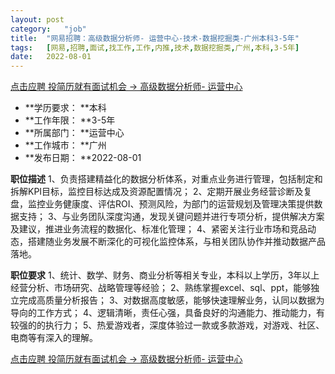 ```yaml
---
layout:	post
category:	"job"
title:	"网易招聘：高级数据分析师- 运营中心-技术-数据挖掘类-广州本科3-5年"
tags:	[网易,招聘,面试,找工作,工作,内推,技术,数据挖掘类,广州,本科,3-5年]
date:	2022-08-01
---
```


[点击应聘 投简历就有面试机会 -> 高级数据分析师- 运营中心](http://mobile.bole.netease.com/bole/boleDetail?id=40277&employeeId=346f03c3cda5f04c&key=all)



- **学历要求： **本科
- **工作年限： **3-5年
- **所属部门： **运营中心
- **工作城市： **广州
- **发布日期： **2022-08-01



**职位描述**
1、负责搭建精益化的数据分析体系，对重点业务进行管理，包括制定和拆解KPI目标，监控目标达成及资源配置情况；
2、定期开展业务经营诊断及复盘，监控业务健康度、评估ROI、预测风险，为部门的运营规划及管理决策提供数据支持；
3、与业务团队深度沟通，发现关键问题并进行专项分析，提供解决方案及建议，推进业务流程的数据化、标准化管理；
4、紧密关注行业市场和竞品动态，搭建随业务发展不断深化的可视化监控体系，与相关团队协作并推动数据产品落地。



**职位要求**
1、统计、数学、财务、商业分析等相关专业，本科以上学历，3年以上经营分析、市场研究、战略管理等经验；
2、熟练掌握excel、sql、ppt，能够独立完成高质量分析报告；
3、对数据高度敏感，能够快速理解业务，认同以数据为导向的工作方式；
4、逻辑清晰，责任心强，具备良好的沟通能力、推动能力，有较强的的执行力；
5、热爱游戏者，深度体验过一款或多款游戏，对游戏、社区、电商等有深入的理解。



[点击应聘 投简历就有面试机会 -> 高级数据分析师- 运营中心](http://mobile.bole.netease.com/bole/boleDetail?id=40277&employeeId=346f03c3cda5f04c&key=all)